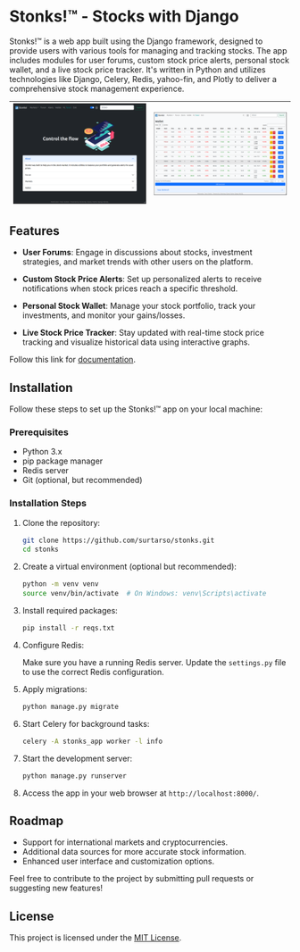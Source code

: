 # Stonks!™️ - Stocks with Django

Stonks!™️ is a web app built using the Django framework, designed to provide users with various tools for managing and tracking stocks. The app includes modules for user forums, custom stock price alerts, personal stock wallet, and a live stock price tracker. It's written in Python and utilizes technologies like Django, Celery, Redis, yahoo-fin, and Plotly to deliver a comprehensive stock management experience.

![Image 1](shots/home.png) | ![Image 2](shots/wallet.png)
:-------------------------:|:-------------------------:

## Features

- **User Forums**: Engage in discussions about stocks, investment strategies, and market trends with other users on the platform.

- **Custom Stock Price Alerts**: Set up personalized alerts to receive notifications when stock prices reach a specific threshold.

- **Personal Stock Wallet**: Manage your stock portfolio, track your investments, and monitor your gains/losses.

- **Live Stock Price Tracker**: Stay updated with real-time stock price tracking and visualize historical data using interactive graphs.

Follow this link for [documentation](stonks-project/README.md).

## Installation

Follow these steps to set up the Stonks!™️ app on your local machine:

### Prerequisites

- Python 3.x
- pip package manager
- Redis server
- Git (optional, but recommended)

### Installation Steps

1. Clone the repository:

   ```bash
   git clone https://github.com/surtarso/stonks.git
   cd stonks
   ```

2. Create a virtual environment (optional but recommended):

   ```bash
   python -m venv venv
   source venv/bin/activate  # On Windows: venv\Scripts\activate
   ```

3. Install required packages:

   ```bash
   pip install -r reqs.txt
   ```

4. Configure Redis:

   Make sure you have a running Redis server. Update the `settings.py` file to use the correct Redis configuration.

5. Apply migrations:

   ```bash
   python manage.py migrate
   ```

6. Start Celery for background tasks:

   ```bash
   celery -A stonks_app worker -l info
   ```

7. Start the development server:

   ```bash
   python manage.py runserver
   ```

8. Access the app in your web browser at `http://localhost:8000/`.

## Roadmap

- Support for international markets and cryptocurrencies.
- Additional data sources for more accurate stock information.
- Enhanced user interface and customization options.

Feel free to contribute to the project by submitting pull requests or suggesting new features!

## License

This project is licensed under the [MIT License](LICENSE).
